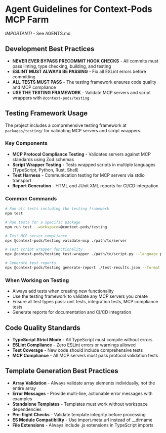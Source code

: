 # Agent Guidelines for Context-Pods MCP Farm

_IMPORTANT!_ - See AGENTS.md

## Development Best Practices

- **NEVER EVER BYPASS PRECOMMIT HOOK CHECKS** - All commits must pass linting, type checking, building, and testing
- **ESLINT MUST ALWAYS BE PASSING** - Fix all ESLint errors before committing
- **ALL TESTS MUST PASS** - The testing framework ensures code quality and MCP compliance
- **USE THE TESTING FRAMEWORK** - Validate MCP servers and script wrappers with `@context-pods/testing`

## Testing Framework Usage

The project includes a comprehensive testing framework at `packages/testing/` for validating MCP servers and script wrappers.

### Key Components

- **MCP Protocol Compliance Testing** - Validates servers against MCP standards using Zod schemas
- **Script Wrapper Testing** - Tests wrapped scripts in multiple languages (TypeScript, Python, Rust, Shell)
- **Test Harness** - Communication testing for MCP servers via stdio transport
- **Report Generation** - HTML and JUnit XML reports for CI/CD integration

### Common Commands

```bash
# Run all tests including the testing framework
npm test

# Run tests for a specific package
npm run test --workspace=@context-pods/testing

# Test MCP server compliance
npx @context-pods/testing validate-mcp ./path/to/server

# Test script wrapper functionality
npx @context-pods/testing test-wrapper ./path/to/script.py --language python

# Generate test reports
npx @context-pods/testing generate-report ./test-results.json --format html
```

### When Working on Testing

- Always add tests when creating new functionality
- Use the testing framework to validate any MCP servers you create
- Ensure all test types pass: unit tests, integration tests, MCP compliance tests
- Generate reports for documentation and CI/CD integration

## Code Quality Standards

- **TypeScript Strict Mode** - All TypeScript must compile without errors
- **ESLint Compliance** - Zero ESLint errors or warnings allowed
- **Test Coverage** - New code should include comprehensive tests
- **MCP Compliance** - All MCP servers must pass protocol validation tests

## Template Generation Best Practices

- **Array Validation** - Always validate array elements individually, not the entire array
- **Error Messages** - Provide multi-line, actionable error messages with examples
- **Standalone Templates** - Templates must work without workspace dependencies
- **Pre-flight Checks** - Validate template integrity before processing
- **ES Module Compatibility** - Use import.meta.url instead of \_\_dirname
- **File Extensions** - Always include .js extensions in TypeScript imports
